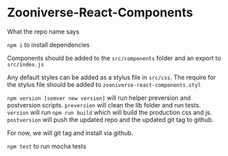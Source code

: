 Zooniverse-React-Components
===========================

What the repo name says

`npm i` to install dependencies

Components should be added to the `src/components` folder and an export to `src/index.js`

Any default styles can be added as a stylus file in `src/css`. The require for the stylus file should be added to `zooniverse-react-components.styl`

`npm version [semver new version]` will run helper preversion and postversion scripts. `preversion` will clean the lib folder and run tests. `version` will run `npm run build` which will build the production css and js. `postversion` will push the updated repo and the updated git tag to github.

For now, we will git tag and install via github. 

`npm test` to run mocha tests
